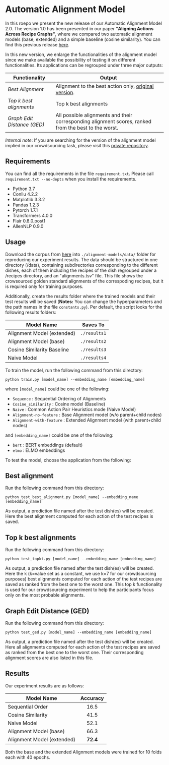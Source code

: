 # Automatic Alignment Model
In this roepo we present the new release of our Automatic Alignment Model 2.0. The version 1.0 has been presented in our paper **"Aligning Actions Across Recipe Graphs"**, where we compared two automatic alignment models (base, extended) and a simple baseline (cosine similarity). You can find this previous release [here](https://github.com/interactive-cookbook/alignment-models/releases/tag/v1.1.0).

In this new version, we enlarge the functionalities of the alignment model since we make available the possibility of testing it on different functionalities.
Its applications can be regrouped under three major outputs:

Functionality | Output
--- | ---
*Best Alignment* |Alignment to the best action only, [original version](https://github.com/interactive-cookbook/alignment-models/releases/tag/v1.1.0).
*Top k best alignments* | Top k best alignments
*Graph Edit Distance (GED)* | All possible alignments and their corresponding alignment scores, ranked from the best to the worst.

*Internal note*: If you are searching for the version of the alignment model implied in our crowdsourcing task, please visit this [private repository](https://github.com/interactive-cookbook/crowdsourcing/tree/main/topk-alignments/alignment-model-topk).

## Requirements
You can find all the requirements in the file `requirement.txt`. Please call `requirement.txt --no-depts` when you install the requirements.
- Python 3.7
- Conllu 4.2.2
- Matplotlib 3.3.2
- Pandas 1.2.3
- Pytorch 1.7.1
- Transformers 4.0.0
- Flair 0.8.0.post1
- AllenNLP 0.9.0

## Usage

Download the corpus from [here](https://github.com/interactive-cookbook/alignment-models/tree/main/data) into `./alignment-models/data/` folder for reproducing our experiment results. The data should be structured in one directory (/data), containing subdirectories corresponding to the different dishes, each of them including the recipes of the dish regrouped under a /recipes directory, and an "alignments.tsv" file. This file shows the crowsourced golden standard alignments of the correspoding recipes, but it is required only for training purposes.

Additionally, create the results folder where the trained models and their test results will be saved (**Notes:** You can change the hyperparameters and the path names in the file `constants.py`). Per default, the script looks for the following results folders:

Model Name | Saves To
--- | ---
Alignment Model (extended) | `./results1`
Alignment Model (base) | `./results2`
Cosine Similarity Baseline | `./results3`
Naive Model | `./results4`

To train the model, run the following command from this directory:

`python train.py [model_name] --embedding_name [embedding_name]`

where `[model_name]` could be one of the following:
- `Sequence` : Sequential Ordering of Alignments
- `Cosine_similarity` : Cosine model (Baseline)
- `Naive` :  Common Action Pair Heuristics mode (Naive Model)
- `Alignment-no-feature` : Base Alignment model (w/o parent+child nodes)
- `Alignment-with-feature` : Extended Alignment model (with parent+child nodes)

and `[embedding_name]` could be one of the following:
- `bert` : BERT embeddings (default)
- `elmo` : ELMO embeddings

To test the model, choose the application from the following:

## Best alignment

Run the following command from this directory:

`python test_best_alignment.py [model_name] --embedding_name [embedding_name]`

As output, a prediction file named after the test dish(es) will be created. Here the best alignment computed for each action of the test recipes is saved.

## Top k best alignments

Run the following command from this directory:

`python test_topkt.py [model_name] --embedding_name [embedding_name]`

As output, a prediction file named after the test dish(es) will be created. Here the k (k=value set as a constant, we use k=7 for our crowdsourcing purposes) best alignments computed for each action of the test recipes are saved as ranked from the best one to the worst one.
This top k functionality is used for our crowdsourcing experiment to help the participants focus only on the most probable alignments.

## Graph Edit Distance (GED)

Run the following command from this directory:

`python test_ged.py [model_name] --embedding_name [embedding_name]`

As output, a prediction file named after the test dish(es) will be created. Here all alignments computed for each action of the test recipes are saved as ranked from the best one to the worst one. Their corresponding alignment scores are also listed in this file.


## Results

Our experiment results are as follows:

| Model Name | Accuracy |
| ---------- | :---: |
|Sequential Order | 16.5 |
|Cosine Similarity | 41.5 |
|Naive Model | 52.1 |
| Alignment Model (base) | 66.3 |
| Alignment Model (extended) | **72.4** |

Both the base and the extended Alignment models were trained for 10 folds each with 40 epochs.


